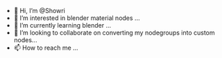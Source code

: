 - 👋 Hi, I’m @Showri
- 👀 I’m interested in blender material nodes ...
- 🌱 I’m currently learning blender ...
- 💞️ I’m looking to collaborate on converting my nodegroups into custom nodes...
- 📫 How to reach me ...

<!---
Showria/Showria is a ✨ special ✨ repository because its `README.md` (this file) appears on your GitHub profile.
You can click the Preview link to take a look at your changes.
--->
